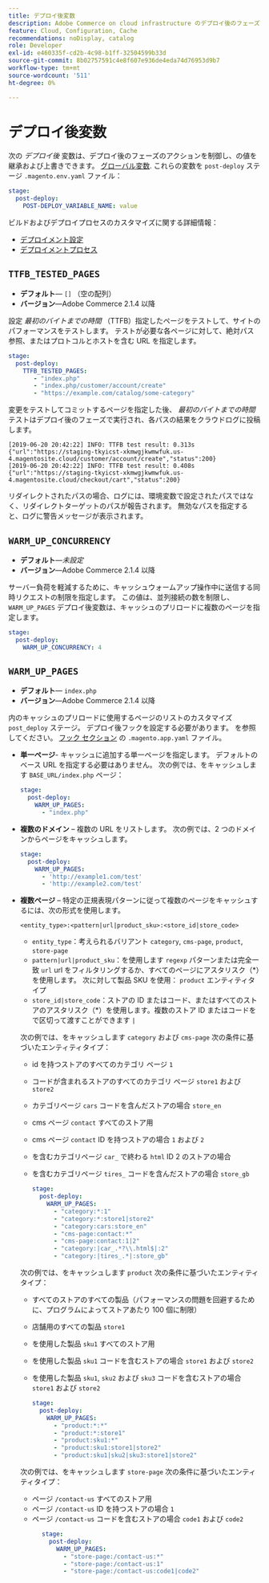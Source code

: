 ```yaml
---
title: デプロイ後変数
description: Adobe Commerce on cloud infrastructure のデプロイ後のフェーズで、アクションを制御する環境変数のリストを参照してください。
feature: Cloud, Configuration, Cache
recommendations: noDisplay, catalog
role: Developer
exl-id: e460335f-cd2b-4c98-b1ff-32504599b33d
source-git-commit: 8b02757591c4e8f607e936de4eda74d76953d9b7
workflow-type: tm+mt
source-wordcount: '511'
ht-degree: 0%

---
```


# デプロイ後変数

次の _デプロイ後_ 変数は、デプロイ後のフェーズのアクションを制御し、の値を継承および上書きできます。 [グローバル変数](variables-global.md). これらの変数を `post-deploy` ステージ `.magento.env.yaml` ファイル：

```yaml
stage:
  post-deploy:
    POST-DEPLOY_VARIABLE_NAME: value
```

ビルドおよびデプロイプロセスのカスタマイズに関する詳細情報：

- [デプロイメント設定](configure-env-yaml.md)
- [デプロイメントプロセス](../deploy/process.md)

## `TTFB_TESTED_PAGES`

- **デフォルト**— `[]` （空の配列）
- **バージョン**—Adobe Commerce 2.1.4 以降

設定 _最初のバイトまでの時間_ （TTFB）指定したページをテストして、サイトのパフォーマンスをテストします。 テストが必要な各ページに対して、絶対パス参照、またはプロトコルとホストを含む URL を指定します。

```yaml
stage:
  post-deploy:
    TTFB_TESTED_PAGES:
       - "index.php"
       - "index.php/customer/account/create"
       - "https://example.com/catalog/some-category"
```

変更をテストしてコミットするページを指定した後、 _最初のバイトまでの時間_ テストはデプロイ後のフェーズで実行され、各パスの結果をクラウドログに投稿します。

```terminal
[2019-06-20 20:42:22] INFO: TTFB test result: 0.313s {"url":"https://staging-tkyicst-xkmwgjkwmwfuk.us-4.magentosite.cloud/customer/account/create","status":200}
[2019-06-20 20:42:22] INFO: TTFB test result: 0.408s {"url":"https://staging-tkyicst-xkmwgjkwmwfuk.us-4.magentosite.cloud/checkout/cart","status":200}
```

リダイレクトされたパスの場合、ログには、環境変数で設定されたパスではなく、リダイレクトターゲットのパスが報告されます。 無効なパスを指定すると、ログに警告メッセージが表示されます。

## `WARM_UP_CONCURRENCY`

- **デフォルト**—_未設定_
- **バージョン**—Adobe Commerce 2.1.4 以降

サーバー負荷を軽減するために、キャッシュウォームアップ操作中に送信する同時リクエストの制限を指定します。 この値は、並列接続の数を制限し、 `WARM_UP_PAGES` デプロイ後変数は、キャッシュのプリロードに複数のページを指定します。

```yaml
stage:
  post-deploy:
    WARM_UP_CONCURRENCY: 4
```

## `WARM_UP_PAGES`

- **デフォルト**— `index.php`
- **バージョン**—Adobe Commerce 2.1.4 以降

内のキャッシュのプリロードに使用するページのリストのカスタマイズ `post_deploy` ステージ。 デプロイ後フックを設定する必要があります。 を参照してください。 [フック セクション](../application/hooks-property.md) の `.magento.app.yaml` ファイル。

- **単一ページ**- キャッシュに追加する単一ページを指定します。 デフォルトのベース URL を指定する必要はありません。 次の例では、をキャッシュします `BASE_URL/index.php` ページ：

  ```yaml
  stage:
    post-deploy:
      WARM_UP_PAGES:
        - "index.php"
  ```

- **複数のドメイン** – 複数の URL をリストします。 次の例では、2 つのドメインからページをキャッシュします。

  ```yaml
  stage:
    post-deploy:
      WARM_UP_PAGES:
        - 'http://example1.com/test'
        - 'http://example2.com/test'
  ```

- **複数ページ** – 特定の正規表現パターンに従って複数のページをキャッシュするには、次の形式を使用します。

  ```terminal
  <entity_type>:<pattern|url|product_sku>:<store_id|store_code>
  ```

   - `entity_type`：考えられるバリアント `category`, `cms-page`, `product`, `store-page`
   - `pattern|url|product_sku`：を使用します `regexp` パターンまたは完全一致 `url` url をフィルタリングするか、すべてのページにアスタリスク（\*）を使用します。 次に対して製品 SKU を使用： `product` エンティティタイプ
   - `store_id|store_code`：ストアの ID またはコード、またはすべてのストアのアスタリスク（\*）を使用します。複数のストア ID またはコードをで区切って渡すことができます `|`

  次の例では、をキャッシュします `category` および `cms-page` 次の条件に基づいたエンティティタイプ：
   - id を持つストアのすべてのカテゴリ ページ `1`
   - コードが含まれるストアのすべてのカテゴリ ページ `store1` および `store2`
   - カテゴリページ `cars` コードを含んだストアの場合 `store_en`
   - cms ページ `contact` すべてのストア用
   - cms ページ `contact` ID を持つストアの場合 `1` および `2`
   - を含むカテゴリページ `car_` で終わる `html` ID 2 のストアの場合
   - を含むカテゴリページ `tires_` コードを含んだストアの場合 `store_gb`

     ```yaml
     stage:
       post-deploy:
         WARM_UP_PAGES:
           - "category:*:1"
           - "category:*:store1|store2"
           - "category:cars:store_en"
           - "cms-page:contact:*"
           - "cms-page:contact:1|2"
           - "category:|car_.*?\\.html$|:2"
           - "category:|tires_.*|:store_gb"
     ```

  次の例では、をキャッシュします `product` 次の条件に基づいたエンティティタイプ：
   - すべてのストアのすべての製品（パフォーマンスの問題を回避するために、プログラムによってストアあたり 100 個に制限）
   - 店舗用のすべての製品 `store1`
   - を使用した製品 `sku1` すべてのストア用
   - を使用した製品 `sku1` コードを含むストアの場合 `store1` および `store2`
   - を使用した製品 `sku1`, `sku2` および `sku3` コードを含むストアの場合 `store1` および `store2`

     ```yaml
     stage:
       post-deploy:
         WARM_UP_PAGES:
           - "product:*:*"
           - "product:*:store1"
           - "product:sku1:*"
           - "product:sku1:store1|store2"
           - "product:sku1|sku2|sku3:store1|store2"
     ```

  次の例では、をキャッシュします `store-page` 次の条件に基づいたエンティティタイプ：
   - ページ `/contact-us` すべてのストア用
   - ページ `/contact-us` ID を持つストアの場合 `1`
   - ページ `/contact-us` コードを含むストアの場合 `code1` および `code2`

  ```yaml
        stage:
          post-deploy:
            WARM_UP_PAGES:
              - "store-page:/contact-us:*"
              - "store-page:/contact-us:1"
              - "store-page:/contact-us:code1|code2"
  ```
